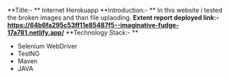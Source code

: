 **Title:- ** Internet Herokuapp
**Introduction:- ** In this website i tested the broken images and than file uplaoding. 
**Extent report deployed link:-  https://64b6fa295c53ff11e85487f5--imaginative-fudge-17a781.netlify.app/**
**Technology Stack:- **
- Selenium WebDriver
- TestNG
- Maven
- JAVA

